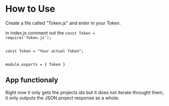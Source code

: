 # How to Use
Create a file called "Token.js" and enter in your Token.

in index.js comment out the <code>const Token = require('Token.js');</code> 

<code>
const Token = "Your actual Token";


module.exports = {
    Token
}
</code>

## App functionaly
Right now it only gets the projects ids but it does not iterate throught them, 
it only outputs the JSON project response as a whole.
